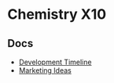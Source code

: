 # Chemistry X10
## Docs
- [Development Timeline](https://docs.google.com/spreadsheets/d/1Bl0Ga8kqBSD5JyHBH0JnqLa3c9jp5gprtqAHXroGLMY/edit?usp=sharing)
- [Marketing Ideas](https://docs.google.com/document/d/1lH6PSM7rQSJqgZ0AIo1bHNJ4MnCD9LgLzjqP1XilRC4/edit?usp=sharing)
